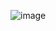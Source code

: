 ![image](https://github.com/satyamjaysawal/JavaServletJspProjectExamples/assets/108862706/fc2f4826-3054-4ffd-80a1-3fefd6f72062)
